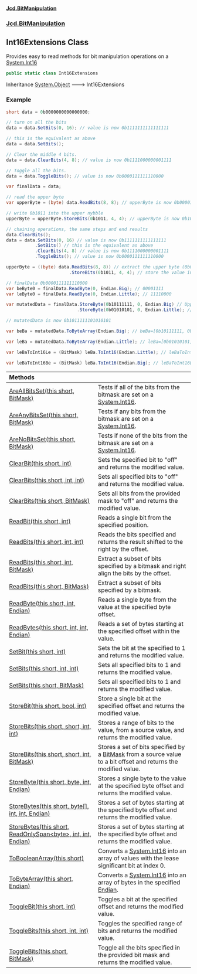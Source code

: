 #### [Jcd.BitManipulation](index.md 'index')

### [Jcd.BitManipulation](Jcd.BitManipulation 'Jcd.BitManipulation')

## Int16Extensions Class

Provides easy to read methods for bit manipulation operations on a [System.Int16](https://docs.microsoft.com/en-us/dotnet/api/System.Int16 'System.Int16')

```csharp
public static class Int16Extensions
```

Inheritance [System.Object](https://docs.microsoft.com/en-us/dotnet/api/System.Object 'System.Object') &#129106; Int16Extensions

### Example

```csharp
short data = 0b0000000000000000;

// turn on all the bits
data = data.SetBits(0, 16); // value is now 0b1111111111111111

// this is the equivalent as above
data = data.SetBits();

// Clear the middle 4 bits.
data = data.ClearBits(4, 8); // value is now 0b1111000000001111

// Toggle all the bits.
data = data.ToggleBits(); // value is now 0b0000111111110000

var finalData = data;

// read the upper byte
var upperByte = (byte) data.ReadBits(8, 8); // upperByte is now 0b00001111

// write 0b1011 into the upper nybble
upperByte = upperByte.StoreBits(0b1011, 4, 4); // upperByte is now 0b10111111

// chaining operations, the same steps and end results
data.ClearBits();
data = data.SetBits(0, 16) // value is now 0b1111111111111111
           .SetBits() // this is the equivalent as above
           .ClearBits(4, 8) // value is now 0b1111000000001111
           .ToggleBits(); // value is now 0b0000111111110000

upperByte = ((byte) data.ReadBits(8, 8)) // extract the upper byte (0b00001111)
                        .StoreBits(0b1011, 4, 4); // store the value in the upper 4 bits, now upperByte is now 0b10111111

// finalData 0b0000111111110000
var beByte0 = finalData.ReadByte(0, Endian.Big); // 00001111
var leByte0 = finalData.ReadByte(0, Endian.Little); // 11110000

var mutatedData = finalData.StoreByte(0b10111111, 0, Endian.Big) // Upper byte is now 0b10111111
                           .StoreByte(0b01010101, 0, Endian.Little); // lower byte is now 0b01010101

// mutatedData is now 0b1011111101010101

var beBa = mutatedData.ToByteArray(Endian.Big); // beBa=[0b10111111, 0b01010101]

var leBa = mutatedData.ToByteArray(Endian.Little); // leBa=[0b01010101, 0b10111111]

var leBaToInt16Le = (BitMask) leBa.ToInt16(Endian.Little); // leBaToInt16Le = 0b1011111101010101

var leBaToInt16Be = (BitMask) leBa.ToInt16(Endian.Big); // leBaToInt16Le = 0b0101010110111111
```

| Methods                                                                                                                                                                                                                                                                                                                       |                                                                                                                                                                                                                  |
|:------------------------------------------------------------------------------------------------------------------------------------------------------------------------------------------------------------------------------------------------------------------------------------------------------------------------------|:-----------------------------------------------------------------------------------------------------------------------------------------------------------------------------------------------------------------|
| [AreAllBitsSet(this short, BitMask)](Jcd.BitManipulation.Int16Extensions.AreAllBitsSet(thisshort,Jcd.BitManipulation.BitMask) 'Jcd.BitManipulation.Int16Extensions.AreAllBitsSet(this short, Jcd.BitManipulation.BitMask)')                                                                                                | Tests if all of the bits from the bitmask are set on a [System.Int16](https://docs.microsoft.com/en-us/dotnet/api/System.Int16 'System.Int16').                                                                  |
| [AreAnyBitsSet(this short, BitMask)](Jcd.BitManipulation.Int16Extensions.AreAnyBitsSet(thisshort,Jcd.BitManipulation.BitMask) 'Jcd.BitManipulation.Int16Extensions.AreAnyBitsSet(this short, Jcd.BitManipulation.BitMask)')                                                                                                | Tests if any bits from the bitmask are set on a [System.Int16](https://docs.microsoft.com/en-us/dotnet/api/System.Int16 'System.Int16').                                                                         |
| [AreNoBitsSet(this short, BitMask)](Jcd.BitManipulation.Int16Extensions.AreNoBitsSet(thisshort,Jcd.BitManipulation.BitMask) 'Jcd.BitManipulation.Int16Extensions.AreNoBitsSet(this short, Jcd.BitManipulation.BitMask)')                                                                                                   | Tests if none of the bits from the bitmask are set on a [System.Int16](https://docs.microsoft.com/en-us/dotnet/api/System.Int16 'System.Int16').                                                                 |
| [ClearBit(this short, int)](Jcd.BitManipulation.Int16Extensions.ClearBit(thisshort,int) 'Jcd.BitManipulation.Int16Extensions.ClearBit(this short, int)')                                                                                                                                                                   | Sets the specified bit to "off" and returns the modified value.                                                                                                                                                  |
| [ClearBits(this short, int, int)](Jcd.BitManipulation.Int16Extensions.ClearBits(thisshort,int,int) 'Jcd.BitManipulation.Int16Extensions.ClearBits(this short, int, int)')                                                                                                                                                  | Sets all specified bits to "off" and returns the modified value.                                                                                                                                                 |
| [ClearBits(this short, BitMask)](Jcd.BitManipulation.Int16Extensions.ClearBits(thisshort,Jcd.BitManipulation.BitMask) 'Jcd.BitManipulation.Int16Extensions.ClearBits(this short, Jcd.BitManipulation.BitMask)')                                                                                                            | Sets all bits from the provided mask to "off" and returns the modified value.                                                                                                                                    |
| [ReadBit(this short, int)](Jcd.BitManipulation.Int16Extensions.ReadBit(thisshort,int) 'Jcd.BitManipulation.Int16Extensions.ReadBit(this short, int)')                                                                                                                                                                      | Reads a single bit from the specified position.                                                                                                                                                                  |
| [ReadBits(this short, int, int)](Jcd.BitManipulation.Int16Extensions.ReadBits(thisshort,int,int) 'Jcd.BitManipulation.Int16Extensions.ReadBits(this short, int, int)')                                                                                                                                                     | Reads the bits specified and returns the result shifted to the right by the offset.                                                                                                                              |
| [ReadBits(this short, int, BitMask)](Jcd.BitManipulation.Int16Extensions.ReadBits(thisshort,int,Jcd.BitManipulation.BitMask) 'Jcd.BitManipulation.Int16Extensions.ReadBits(this short, int, Jcd.BitManipulation.BitMask)')                                                                                                 | Extract a subset of bits specified by a bitmask and right align the bits by the offset.                                                                                                                          |
| [ReadBits(this short, BitMask)](Jcd.BitManipulation.Int16Extensions.ReadBits(thisshort,Jcd.BitManipulation.BitMask) 'Jcd.BitManipulation.Int16Extensions.ReadBits(this short, Jcd.BitManipulation.BitMask)')                                                                                                               | Extract a subset of bits specified by a bitmask.                                                                                                                                                                 |
| [ReadByte(this short, int, Endian)](Jcd.BitManipulation.Int16Extensions.ReadByte(thisshort,int,Jcd.BitManipulation.Endian) 'Jcd.BitManipulation.Int16Extensions.ReadByte(this short, int, Jcd.BitManipulation.Endian)')                                                                                                    | Reads a single byte from the value at the specified byte offset.                                                                                                                                                 |
| [ReadBytes(this short, int, int, Endian)](Jcd.BitManipulation.Int16Extensions.ReadBytes(thisshort,int,int,Jcd.BitManipulation.Endian) 'Jcd.BitManipulation.Int16Extensions.ReadBytes(this short, int, int, Jcd.BitManipulation.Endian)')                                                                                   | Reads a set of bytes starting at the specified offset within the value.                                                                                                                                          |
| [SetBit(this short, int)](Jcd.BitManipulation.Int16Extensions.SetBit(thisshort,int) 'Jcd.BitManipulation.Int16Extensions.SetBit(this short, int)')                                                                                                                                                                         | Sets the bit at the specified to 1 and returns the modified value.                                                                                                                                               |
| [SetBits(this short, int, int)](Jcd.BitManipulation.Int16Extensions.SetBits(thisshort,int,int) 'Jcd.BitManipulation.Int16Extensions.SetBits(this short, int, int)')                                                                                                                                                        | Sets all specified bits to 1 and returns the modified value.                                                                                                                                                     |
| [SetBits(this short, BitMask)](Jcd.BitManipulation.Int16Extensions.SetBits(thisshort,Jcd.BitManipulation.BitMask) 'Jcd.BitManipulation.Int16Extensions.SetBits(this short, Jcd.BitManipulation.BitMask)')                                                                                                                  | Sets all specified bits to 1 and returns the modified value.                                                                                                                                                     |
| [StoreBit(this short, bool, int)](Jcd.BitManipulation.Int16Extensions.StoreBit(thisshort,bool,int) 'Jcd.BitManipulation.Int16Extensions.StoreBit(this short, bool, int)')                                                                                                                                                  | Store a single bit at the specified offset and returns the modified value.                                                                                                                                       |
| [StoreBits(this short, short, int, int)](Jcd.BitManipulation.Int16Extensions.StoreBits(thisshort,short,int,int) 'Jcd.BitManipulation.Int16Extensions.StoreBits(this short, short, int, int)')                                                                                                                              | Stores a range of bits to the value, from a source value, and returns the modified value.                                                                                                                        |
| [StoreBits(this short, short, int, BitMask)](Jcd.BitManipulation.Int16Extensions.StoreBits(thisshort,short,int,Jcd.BitManipulation.BitMask) 'Jcd.BitManipulation.Int16Extensions.StoreBits(this short, short, int, Jcd.BitManipulation.BitMask)')                                                                          | Stores a set of bits specified by a [BitMask](Jcd.BitManipulation.BitMask 'Jcd.BitManipulation.BitMask') from a source value to a bit offset and returns the modified value.                                  |
| [StoreByte(this short, byte, int, Endian)](Jcd.BitManipulation.Int16Extensions.StoreByte(thisshort,byte,int,Jcd.BitManipulation.Endian) 'Jcd.BitManipulation.Int16Extensions.StoreByte(this short, byte, int, Jcd.BitManipulation.Endian)')                                                                                | Stores a single byte to the value at the specified byte offset and returns the modified value.                                                                                                                   |
| [StoreBytes(this short, byte[], int, int, Endian)](Jcd.BitManipulation.Int16Extensions.StoreBytes(thisshort,byte[],int,int,Jcd.BitManipulation.Endian) 'Jcd.BitManipulation.Int16Extensions.StoreBytes(this short, byte[], int, int, Jcd.BitManipulation.Endian)')                                                         | Stores a set of bytes starting at the specified byte offset and returns the modified value.                                                                                                                      |
| [StoreBytes(this short, ReadOnlySpan&lt;byte&gt;, int, int, Endian)](Jcd.BitManipulation.Int16Extensions.StoreBytes(thisshort,System.ReadOnlySpan_byte_,int,int,Jcd.BitManipulation.Endian) 'Jcd.BitManipulation.Int16Extensions.StoreBytes(this short, System.ReadOnlySpan<byte>, int, int, Jcd.BitManipulation.Endian)') | Stores a set of bytes starting at the specified byte offset and returns the modified value.                                                                                                                      |
| [ToBooleanArray(this short)](Jcd.BitManipulation.Int16Extensions.ToBooleanArray(thisshort) 'Jcd.BitManipulation.Int16Extensions.ToBooleanArray(this short)')                                                                                                                                                               | Converts a [System.Int16](https://docs.microsoft.com/en-us/dotnet/api/System.Int16 'System.Int16') into an array of  values with the lease significant bit at index 0.                                           |
| [ToByteArray(this short, Endian)](Jcd.BitManipulation.Int16Extensions.ToByteArray(thisshort,Jcd.BitManipulation.Endian) 'Jcd.BitManipulation.Int16Extensions.ToByteArray(this short, Jcd.BitManipulation.Endian)')                                                                                                         | Converts a [System.Int16](https://docs.microsoft.com/en-us/dotnet/api/System.Int16 'System.Int16') into an array of bytes in the specified [Endian](Jcd.BitManipulation.Endian 'Jcd.BitManipulation.Endian'). |
| [ToggleBit(this short, int)](Jcd.BitManipulation.Int16Extensions.ToggleBit(thisshort,int) 'Jcd.BitManipulation.Int16Extensions.ToggleBit(this short, int)')                                                                                                                                                                | Toggles a bit at the specified offset and returns the modified value.                                                                                                                                            |
| [ToggleBits(this short, int, int)](Jcd.BitManipulation.Int16Extensions.ToggleBits(thisshort,int,int) 'Jcd.BitManipulation.Int16Extensions.ToggleBits(this short, int, int)')                                                                                                                                               | Toggles the specified range of bits and returns the modified value.                                                                                                                                              |
| [ToggleBits(this short, BitMask)](Jcd.BitManipulation.Int16Extensions.ToggleBits(thisshort,Jcd.BitManipulation.BitMask) 'Jcd.BitManipulation.Int16Extensions.ToggleBits(this short, Jcd.BitManipulation.BitMask)')                                                                                                         | Toggle all the bits specified in the provided bit mask and returns the modified value.                                                                                                                           |

